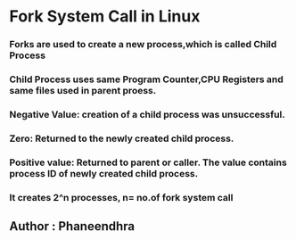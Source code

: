 # Fork System Call in Linux

### Forks are used to create a new process,which is called Child Process
### Child Process uses same Program Counter,CPU Registers and same files used in parent proess.

### Negative Value: creation of a child process was unsuccessful.
### Zero: Returned to the newly created child process.
### Positive value: Returned to parent or caller. The value contains process ID of newly created child process.

### It creates 2^n processes, n= no.of fork system call

## Author : Phaneendhra
